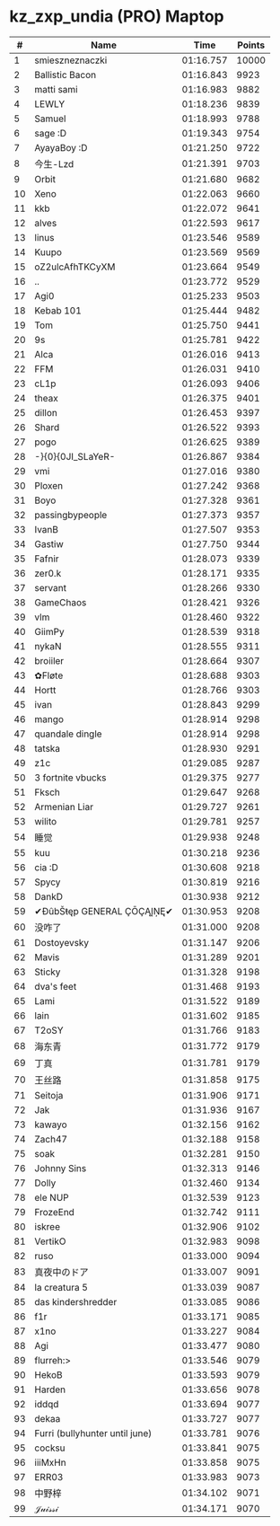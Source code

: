 # kz_zxp_undia (PRO) Maptop

|  # | Name | Time | Points |
|-------------- | -------------- | -------------- | -------------- | 
| 1 | smieszneznaczki | 01:16.757 | 10000 | 
| 2 | Ballistic Bacon | 01:16.843 | 9923 | 
| 3 | matti sami | 01:16.983 | 9882 | 
| 4 | LEWLY | 01:18.236 | 9839 | 
| 5 | Samuel | 01:18.993 | 9788 | 
| 6 | sage :D | 01:19.343 | 9754 | 
| 7 | AyayaBoy :D | 01:21.250 | 9722 | 
| 8 | 今生-Lzd | 01:21.391 | 9703 | 
| 9 | Orbit | 01:21.680 | 9682 | 
| 10 | Xeno | 01:22.063 | 9660 | 
| 11 | kkb | 01:22.072 | 9641 | 
| 12 | alves | 01:22.593 | 9617 | 
| 13 | linus | 01:23.546 | 9589 | 
| 14 | Kuupo | 01:23.569 | 9569 | 
| 15 | oZ2ulcAfhTKCyXM | 01:23.664 | 9549 | 
| 16 | .. | 01:23.772 | 9529 | 
| 17 | Agi0 | 01:25.233 | 9503 | 
| 18 | Kebab 101 | 01:25.444 | 9482 | 
| 19 | Tom | 01:25.750 | 9441 | 
| 20 | 9s | 01:25.781 | 9422 | 
| 21 | Alca | 01:26.016 | 9413 | 
| 22 | FFM | 01:26.031 | 9410 | 
| 23 | cL1p | 01:26.093 | 9406 | 
| 24 | theax | 01:26.375 | 9401 | 
| 25 | dillon | 01:26.453 | 9397 | 
| 26 | Shard | 01:26.522 | 9393 | 
| 27 | pogo | 01:26.625 | 9389 | 
| 28 | -}{0}{0JI_SLaYeR- | 01:26.867 | 9384 | 
| 29 | vmi | 01:27.016 | 9380 | 
| 30 | Ploxen | 01:27.242 | 9368 | 
| 31 | Boyo | 01:27.328 | 9361 | 
| 32 | passingbypeople | 01:27.373 | 9357 | 
| 33 | IvanB | 01:27.507 | 9353 | 
| 34 | Gastiw | 01:27.750 | 9344 | 
| 35 | Fafnir | 01:28.073 | 9339 | 
| 36 | zer0.k | 01:28.171 | 9335 | 
| 37 | servant | 01:28.266 | 9330 | 
| 38 | GameChaos | 01:28.421 | 9326 | 
| 39 | vlm | 01:28.460 | 9322 | 
| 40 | GiimPy | 01:28.539 | 9318 | 
| 41 | nykaN | 01:28.555 | 9311 | 
| 42 | broiiler | 01:28.664 | 9307 | 
| 43 | ✿Fløte | 01:28.688 | 9303 | 
| 44 | Hortt | 01:28.766 | 9303 | 
| 45 | ivan | 01:28.843 | 9299 | 
| 46 | mango | 01:28.914 | 9298 | 
| 47 | quandale dingle | 01:28.914 | 9298 | 
| 48 | tatska | 01:28.930 | 9291 | 
| 49 | z1c | 01:29.085 | 9287 | 
| 50 | 3 fortnite vbucks | 01:29.375 | 9277 | 
| 51 | Fksch | 01:29.647 | 9268 | 
| 52 | Armenian Liar | 01:29.727 | 9261 | 
| 53 | wilito | 01:29.781 | 9257 | 
| 54 | 睡觉 | 01:29.938 | 9248 | 
| 55 | kuu | 01:30.218 | 9236 | 
| 56 | cia :D | 01:30.608 | 9218 | 
| 57 | Spycy | 01:30.819 | 9216 | 
| 58 | DankD | 01:30.938 | 9212 | 
| 59 | ✔ĐûbŠŧęp GENERAL ÇŌÇĄĮŅĘ✔ | 01:30.953 | 9208 | 
| 60 | 没咋了 | 01:31.000 | 9208 | 
| 61 | Dostoyevsky | 01:31.147 | 9206 | 
| 62 | Mavis | 01:31.289 | 9201 | 
| 63 | Sticky | 01:31.328 | 9198 | 
| 64 | dva's feet | 01:31.468 | 9193 | 
| 65 | Lami | 01:31.522 | 9189 | 
| 66 | lain | 01:31.602 | 9185 | 
| 67 | T2oSY | 01:31.766 | 9183 | 
| 68 | 海东青 | 01:31.772 | 9179 | 
| 69 | 丁真 | 01:31.781 | 9179 | 
| 70 | 王丝路 | 01:31.858 | 9175 | 
| 71 | Seitoja | 01:31.906 | 9171 | 
| 72 | Jak | 01:31.936 | 9167 | 
| 73 | kawayo | 01:32.156 | 9162 | 
| 74 | Zach47 | 01:32.188 | 9158 | 
| 75 | soak | 01:32.281 | 9150 | 
| 76 | Johnny Sins | 01:32.313 | 9146 | 
| 77 | Dolly | 01:32.460 | 9134 | 
| 78 | ele NUP | 01:32.539 | 9123 | 
| 79 | FrozeEnd | 01:32.742 | 9111 | 
| 80 | iskree | 01:32.906 | 9102 | 
| 81 | VertikO | 01:32.983 | 9098 | 
| 82 | ruso | 01:33.000 | 9094 | 
| 83 | 真夜中のドア | 01:33.007 | 9091 | 
| 84 | la creatura 5 | 01:33.039 | 9087 | 
| 85 | das kindershredder | 01:33.085 | 9086 | 
| 86 | f1r | 01:33.171 | 9085 | 
| 87 | x1no | 01:33.227 | 9084 | 
| 88 | Agi | 01:33.477 | 9080 | 
| 89 | flurreh:> | 01:33.546 | 9079 | 
| 90 | HekoB | 01:33.593 | 9079 | 
| 91 | Harden | 01:33.656 | 9078 | 
| 92 | iddqd | 01:33.694 | 9077 | 
| 93 | dekaa | 01:33.727 | 9077 | 
| 94 | Furri (bullyhunter until june) | 01:33.781 | 9076 | 
| 95 | cocksu | 01:33.841 | 9075 | 
| 96 | iiiMxHn | 01:33.858 | 9075 | 
| 97 | ERR03 | 01:33.983 | 9073 | 
| 98 | 中野梓 | 01:34.102 | 9071 | 
| 99 | 𝒥𝓊𝒾𝓈𝓈𝒾 | 01:34.171 | 9070 | 

